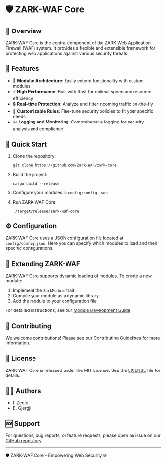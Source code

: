 # 🛡️ ZARK-WAF Core


## 🌟 Overview

ZARK-WAF Core is the central component of the ZARK Web Application Firewall (WAF) system. It provides a flexible and extensible framework for protecting web applications against various security threats.

## 🚀 Features

- 🧩 **Modular Architecture**: Easily extend functionality with custom modules
- ⚡ **High Performance**: Built with Rust for optimal speed and resource efficiency
- 🔒 **Real-time Protection**: Analyze and filter incoming traffic on-the-fly
- 📝 **Customizable Rules**: Fine-tune security policies to fit your specific needs
- 📊 **Logging and Monitoring**: Comprehensive logging for security analysis and compliance

## 🏁 Quick Start

1. Clone the repository:
   ```
   git clone https://github.com/Zark-WAF/zark-core
   ```

2. Build the project:
   ```
   cargo build --release
   ```

3. Configure your modules in `config/config.json`

4. Run ZARK-WAF Core:
   ```
   ./target/release/zark-waf-core
   ```

## ⚙️ Configuration

ZARK-WAF Core uses a JSON configuration file located at `config/config.json`. Here you can specify which modules to load and their specific configurations.

## 🔧 Extending ZARK-WAF

ZARK-WAF Core supports dynamic loading of modules. To create a new module:

1. Implement the `ZarkModule` trait
2. Compile your module as a dynamic library
3. Add the module to your configuration file

For detailed instructions, see our [Module Development Guide](docs/module-development.md).

## 🤝 Contributing

We welcome contributions! Please see our [Contributing Guidelines](CONTRIBUTING.md) for more information.

## 📜 License

ZARK-WAF Core is released under the MIT License. See the [LICENSE](LICENSE.md) file for details.

## 👨‍💻 Authors

- I. Zeqiri
- E. Gjergji

## 🆘 Support

For questions, bug reports, or feature requests, please open an issue on our [GitHub repository](https://github.com/Zark-WAF/zark-core/issues).

---

🛡️ ZARK-WAF Core - Empowering Web Security 🌐